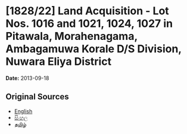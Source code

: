 # [1828/22] Land Acquisition - Lot Nos. 1016 and 1021, 1024, 1027 in Pitawala, Morahenagama, Ambagamuwa Korale D/S Division, Nuwara Eliya District

**Date:** 2013-09-18

## Original Sources

- [English](https://documents.gov.lk/view/extra-gazettes/2013/9/1828-22_E.pdf)
- [සිංහල](https://documents.gov.lk/view/extra-gazettes/2013/9/1828-22_S.pdf)
- [தமிழ்](https://documents.gov.lk/view/extra-gazettes/2013/9/1828-22_T.pdf)
